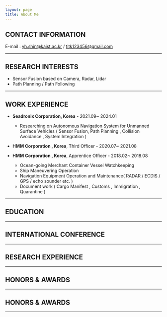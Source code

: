 ```yaml
---
layout: page
title: About Me
---
```


## CONTACT INFORMATION
E-mail : yh.shin@kaist.ac.kr / titk123456@gmail.com

---

## RESEARCH INTERESTS

* Sensor Fusion based on Camera, Radar, Lidar
* Path Planning / Path Following

---

## WORK EXPERIENCE

* **Seadronix Corporation, Korea** - 2021.09~ 2024.01 
  * Researching on Autonomous Navigation System for Unmanned Surface Vehicles
( Sensor Fusion, Path Planning , Collision Avoidance , System Integration )

* **HMM Corporation , Korea**, Third Officer - 2020.07~ 2021.08
* **HMM Corporation , Korea**, Apprentice Officer - 2018.02~ 2018.08 
  * Ocean-going Merchant Container Vessel Watchkeeping
  * Ship Maneuvering Operation
  * Navigation Equipment Operation and Maintenance( RADAR / ECDIS / GPS / echo sounder etc. )
  * Document work ( Cargo Manifest , Customs , Immigration , Quarantine )

---

## EDUCATION

---

## INTERNATIONAL CONFERENCE

---

## RESEARCH EXPERIENCE

---

## HONORS & AWARDS

---

## HONORS & AWARDS

---




